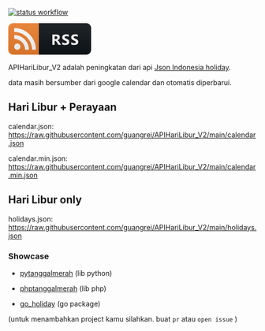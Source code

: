 [![status workflow](https://github.com/guangrei/APIHariLibur_V2/actions/workflows/python-app.yml/badge.svg)](https://github.com/guangrei/APIHariLibur_V2/actions)

[![RSS](rss.svg)](https://github.com/guangrei/APIHariLibur_V2/commits.atom)

APIHariLibur_V2 adalah peningkatan dari api [Json Indonesia holiday](https://github.com/guangrei/Json-Indonesia-holidays).

data masih bersumber dari google calendar dan otomatis diperbarui.

## Hari Libur + Perayaan

calendar.json: https://raw.githubusercontent.com/guangrei/APIHariLibur_V2/main/calendar.json

calendar.min.json: https://raw.githubusercontent.com/guangrei/APIHariLibur_V2/main/calendar.min.json

## Hari Libur only

holidays.json: https://raw.githubusercontent.com/guangrei/APIHariLibur_V2/main/holidays.json

### Showcase 

- [pytanggalmerah](https://github.com/guangrei/pytanggalmerah) (lib python)

- [phptanggalmerah](https://github.com/guangrei/phptanggalmerah) (lib php)

- [go_holiday](https://github.com/cirebon-dev/go_holiday) (go package)

(untuk menambahkan project kamu silahkan. buat  `pr`  atau  `open issue` )
